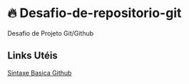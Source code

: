 # :fire: Desafio-de-repositorio-git
Desafio de Projeto Git/Github

## Links Utéis
[Sintaxe Basica Github](https://github.com/samuelikz)
